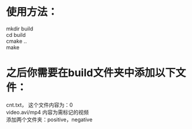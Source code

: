 # 使用方法：
mkdir build <br>
cd build  <br>
cmake ..  <br>
make  <br>

# 之后你需要在build文件夹中添加以下文件：<br>
cnt.txt， 这个文件内容为：0    <br>
video.avi/mp4 内容为需标记的视频   <br>
添加两个文件夹：positive，negative   <br>
